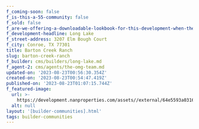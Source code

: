 ```yaml
---
f_coming-soon: false
f_is-this-a-55-community: false
f_sold: false
f_are-we-offering-a-downloadable-lookbook-for-this-development-when-they-submit-their-contact-info: false
f_development-headline: Long Lake
f_street-address: 3207 Elm Bough Court
f_city: Conroe, TX 77301
title: Barton Creek Ranch
slug: barton-creek-ranch
f_builder: cms/builders/long-lake.md
f_agent-2: cms/agents/the-omg-team.md
updated-on: '2023-08-23T00:56:30.354Z'
created-on: '2023-08-23T00:54:47.419Z'
published-on: '2023-08-23T01:07:15.744Z'
f_featured-image:
  url: >-
    https://development.nanproperties.com/assets//external/64e5593a03160cede16151eb_new-homes-community-barton-creek-ranch-conroe.webp
  alt: null
layout: '[builder-communities].html'
tags: builder-communities
---
```



